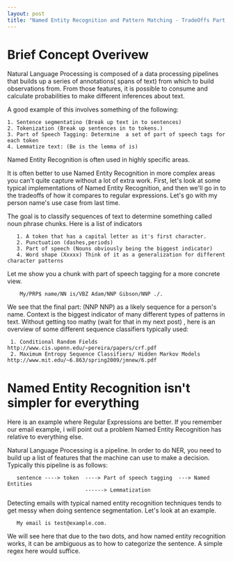 ```yaml
---
layout: post
title: "Named Entity Recognition and Pattern Matching - TradeOffs Part 2"
---
```




Brief Concept Overivew
===============================================

Natural Language Processing is composed of a data processing pipelines that
builds up a series of annotations( spans of text) from which to build 
observations from. From those features, it is possible to consume
and calculate probabilities to make different inferences about text.

A good example of this involves something of the following:


    1. Sentence segmentatino (Break up text in to sentences)
    2. Tokenization (Break up sentences in to tokens.)
    3. Part of Speech Tagging: Determine  a set of part of speech tags for each token
    4. Lemmatize text: (Be is the lemma of is) 


Named Entity Recognition is often used in highly specific areas.


It is often better to use Named Entity Recognition in more complex areas you can't quite 
capture without a lot of extra work. First, let's look at some typical implementations
of Named Entity Recognition, and then we'll go in to the tradeoffs of how it compares
to regular expressions. Let's go with my person name's use case from last time.

The goal is to classify sequences of text to determine something called noun phrase chunks.
Here is a list of indicators



       1. A token that has a capital letter as it's first character.
       2. Punctuation (dashes,periods)
       3. Part of speech (Nouns obviously being the biggest indicator)
       4. Word shape (Xxxxx) Think of it as a generalization for different character patterns

Let me show you a chunk with part of speech tagging for a more concrete view.

        My/PRP$ name/NN is/VBZ Adam/NNP Gibson/NNP ./.

 We see that the final part: (NNP NNP)  as a likely sequence
 for a person's name. Context is the biggest indicator of many different types of
 patterns in text. Without getting too mathy (wait for that in my next post) , 
 here is an overview of some different sequence classifiers typically used:


     1. Conditional Random Fields http://www.cis.upenn.edu/~pereira/papers/crf.pdf
     2. Maximum Entropy Sequence Classifiers/ Hidden Markov Models  http://www.mit.edu/~6.863/spring2009/jmnew/6.pdf 



Named Entity Recognition isn't simpler for everything
===========================================================================

Here is an example where Regular Expressions are better. If you remember our email example,
i will point out a problem Named Entity Recognition has relative to everything else.

Natural Language Processing is a pipeline. In order to do NER, you need to build up a list of
features that the machine can use to make a decision. Typically this pipeline is as follows:

   



       sentence ----> token  ----> Part of speech tagging  ---> Named Entities 
                             ------> Lemmatization



 Detecting emails with typical named entity recognition techniques tends to get
 messy when doing sentence segmentation. Let's look at an example.


       My email is test@example.com.

 We will see here that due to the two dots, and how named entity recognition works,
 it can be ambiguous as to how to categorize the sentence. A simple regex here
 would suffice.